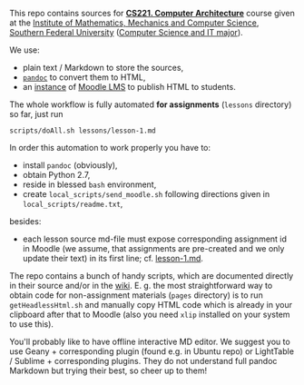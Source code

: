 This repo contains sources for [**CS221. Computer Architecture**](http://edu.mmcs.sfedu.ru/course/view.php?id=170) course given 
at the [Institute of Mathematics, Mechanics and Computer Science](http://mmcs.sfedu.ru/), 
[Southern Federal University](http://sfedu.ru/) ([Computer Science and IT major](http://it.mmcs.sfedu.ru/)).

We use:

* plain text / Markdown to store the sources, 
* [`pandoc`](http://johnmacfarlane.net/pandoc/) to convert them to HTML,
* an [instance](http://edu.mmcs.sfedu.ru/) of [Moodle LMS](https://moodle.org/) to publish HTML to students.

The whole workflow is fully automated **for assignments** (`lessons` directory) so far, just run

	scripts/doAll.sh lessons/lesson-1.md

In order this automation to work properly you have to:

* install `pandoc` (obviously),
* obtain Python 2.7,
* reside in blessed `bash` environment,
* create `local_scripts/send_moodle.sh` following directions given in
  `local_scripts/readme.txt`,
  
besides:

* each lesson source md-file must expose corresponding assignment id in 
  Moodle (we assume, that assignments are pre-created and we only update their
  text) in its first line; cf. [lesson-1.md](https://bitbucket.org/Ulysses4ever/cs221-comp-arch/src/010360eb73394a6755bdb10aa5fa6a1cc8aa86d5/lessons/lesson-01.md?at=master).
  
The repo contains a bunch of handy scripts, which are documented directly in their source and/or in the [wiki](https://bitbucket.org/Ulysses4ever/it211-programming-languages/wiki). E. g. the most straightforward way to obtain code for non-assignment materials (`pages` directory) is to run `getHeadlessHtml.sh` and manually copy HTML code which is already in your clipboard after that to Moodle (also you need `xlip` installed on your system to use this).

You'll probably like to have offline interactive MD editor. We suggest you to use Geany + corresponding plugin (found e.g. in Ubuntu repo) or LightTable / Sublime + corresponding plugins. They do not understand full pandoc Markdown but trying their best, so cheer up to them!
